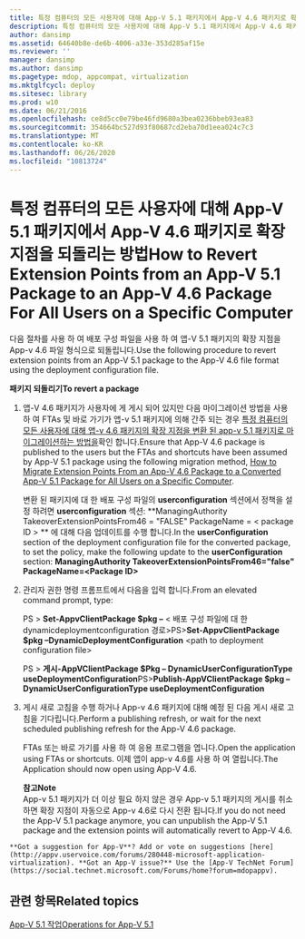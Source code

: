 ```yaml
---
title: 특정 컴퓨터의 모든 사용자에 대해 App-V 5.1 패키지에서 App-V 4.6 패키지로 확장 지점을 되돌리는 방법
description: 특정 컴퓨터의 모든 사용자에 대해 App-V 5.1 패키지에서 App-V 4.6 패키지로 확장 지점을 되돌리는 방법
author: dansimp
ms.assetid: 64640b8e-de6b-4006-a33e-353d285af15e
ms.reviewer: ''
manager: dansimp
ms.author: dansimp
ms.pagetype: mdop, appcompat, virtualization
ms.mktglfcycl: deploy
ms.sitesec: library
ms.prod: w10
ms.date: 06/21/2016
ms.openlocfilehash: ce8d5cc0e79be46fd9680a3bea0236bbeb93ea83
ms.sourcegitcommit: 354664bc527d93f80687cd2eba70d1eea024c7c3
ms.translationtype: MT
ms.contentlocale: ko-KR
ms.lasthandoff: 06/26/2020
ms.locfileid: "10813724"
---
```

# <span data-ttu-id="1c939-103">특정 컴퓨터의 모든 사용자에 대해 App-V 5.1 패키지에서 App-V 4.6 패키지로 확장 지점을 되돌리는 방법</span><span class="sxs-lookup"><span data-stu-id="1c939-103">How to Revert Extension Points from an App-V 5.1 Package to an App-V 4.6 Package For All Users on a Specific Computer</span></span>


<span data-ttu-id="1c939-104">다음 절차를 사용 하 여 배포 구성 파일을 사용 하 여 앱-V 5.1 패키지의 확장 지점을 App-v 4.6 파일 형식으로 되돌립니다.</span><span class="sxs-lookup"><span data-stu-id="1c939-104">Use the following procedure to revert extension points from an App-V 5.1 package to the App-V 4.6 file format using the deployment configuration file.</span></span>

**<span data-ttu-id="1c939-105">패키지 되돌리기</span><span class="sxs-lookup"><span data-stu-id="1c939-105">To revert a package</span></span>**

1.  <span data-ttu-id="1c939-106">앱-V 4.6 패키지가 사용자에 게 게시 되어 있지만 다음 마이그레이션 방법을 사용 하 여 FTAs 및 바로 가기가 앱-v 5.1 패키지에 의해 간주 되는 경우 [특정 컴퓨터의 모든 사용자에 대해 앱-v 4.6 패키지의 확장 지점을 변환 된 app-v 5.1 패키지로 마이그레이션하는 방법을](how-to-migrate-extension-points-from-an-app-v-46-package-to-a-converted-app-v-51-package-for-all-users-on-a-specific-computer.md)확인 합니다.</span><span class="sxs-lookup"><span data-stu-id="1c939-106">Ensure that App-V 4.6 package is published to the users but the FTAs and shortcuts have been assumed by App-V 5.1 package using the following migration method, [How to Migrate Extension Points From an App-V 4.6 Package to a Converted App-V 5.1 Package for All Users on a Specific Computer](how-to-migrate-extension-points-from-an-app-v-46-package-to-a-converted-app-v-51-package-for-all-users-on-a-specific-computer.md).</span></span>

    <span data-ttu-id="1c939-107">변환 된 패키지에 대 한 배포 구성 파일의 **userconfiguration** 섹션에서 정책을 설정 하려면 **userconfiguration** 섹션: \*\*ManagingAuthority TakeoverExtensionPointsFrom46 = "FALSE" PackageName = &lt; package ID &gt; \*\* 에 대해 다음 업데이트를 수행 합니다.</span><span class="sxs-lookup"><span data-stu-id="1c939-107">In the **userConfiguration** section of the deployment configuration file for the converted package, to set the policy, make the following update to the **userConfiguration** section: **ManagingAuthority TakeoverExtensionPointsFrom46="false" PackageName=&lt;Package ID&gt;**</span></span>

2.  <span data-ttu-id="1c939-108">관리자 권한 명령 프롬프트에서 다음을 입력 합니다.</span><span class="sxs-lookup"><span data-stu-id="1c939-108">From an elevated command prompt, type:</span></span>

    <span data-ttu-id="1c939-109">PS &gt; **Set-AppvClientPackage $pkg –** &lt; 배포 구성 파일에 대 한 dynamicdeploymentconfiguration 경로&gt;</span><span class="sxs-lookup"><span data-stu-id="1c939-109">PS&gt;**Set-AppvClientPackage $pkg –DynamicDeploymentConfiguration** &lt;path to deployment configuration file&gt;</span></span>

    <span data-ttu-id="1c939-110">PS &gt; **게시-AppVClientPackage $Pkg – DynamicUserConfigurationType useDeploymentConfiguration**</span><span class="sxs-lookup"><span data-stu-id="1c939-110">PS&gt;**Publish-AppVClientPackage $pkg –DynamicUserConfigurationType useDeploymentConfiguration**</span></span>

3.  <span data-ttu-id="1c939-111">게시 새로 고침을 수행 하거나 App-v 4.6 패키지에 대해 예정 된 다음 게시 새로 고침을 기다립니다.</span><span class="sxs-lookup"><span data-stu-id="1c939-111">Perform a publishing refresh, or wait for the next scheduled publishing refresh for the App-V 4.6 package.</span></span>

    <span data-ttu-id="1c939-112">FTAs 또는 바로 가기를 사용 하 여 응용 프로그램을 엽니다.</span><span class="sxs-lookup"><span data-stu-id="1c939-112">Open the application using FTAs or shortcuts.</span></span> <span data-ttu-id="1c939-113">이제 앱이 app-v 4.6를 사용 하 여 열립니다.</span><span class="sxs-lookup"><span data-stu-id="1c939-113">The Application should now open using App-V 4.6.</span></span>

    **<span data-ttu-id="1c939-114">참고</span><span class="sxs-lookup"><span data-stu-id="1c939-114">Note</span></span>**  
    <span data-ttu-id="1c939-115">App-v 5.1 패키지가 더 이상 필요 하지 않은 경우 App-v 5.1 패키지의 게시를 취소 하면 확장 지점이 자동으로 App-v 4.6로 다시 전환 됩니다.</span><span class="sxs-lookup"><span data-stu-id="1c939-115">If you do not need the App-V 5.1 package anymore, you can unpublish the App-V 5.1 package and the extension points will automatically revert to App-V 4.6.</span></span>



~~~
**Got a suggestion for App-V**? Add or vote on suggestions [here](http://appv.uservoice.com/forums/280448-microsoft-application-virtualization). **Got an App-V issue?** Use the [App-V TechNet Forum](https://social.technet.microsoft.com/Forums/home?forum=mdopappv).
~~~

## <span data-ttu-id="1c939-116">관련 항목</span><span class="sxs-lookup"><span data-stu-id="1c939-116">Related topics</span></span>


[<span data-ttu-id="1c939-117">App-V 5.1 작업</span><span class="sxs-lookup"><span data-stu-id="1c939-117">Operations for App-V 5.1</span></span>](operations-for-app-v-51.md)









